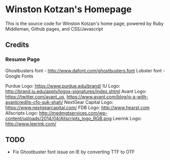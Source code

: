 # Winston Kotzan's Homepage

This is the source code for Winston Kotzan's home page, powered by Ruby Middleman, Github pages, and CSS/Javascript


## Credits

### Resume Page
Ghostbusters font - http://www.dafont.com/ghostbusters.font
Lobster font - Google Fonts

Purdue Logo: https://www.purdue.edu/brand/
IU Logo: http://brand.iu.edu/apply/logos-signatures/index.shtml
Avant Logo: https://twitter.com/avant_us, https://www.avant.com/blog/q-a-with-avantcredits-cfo-suk-shah/
NextGear Capital Logo: https://www.nextgearcapital.com/
FDB Logo: http://www.hearst.com
Allscripts Logo: http://medmgtservices.com/wp-content/uploads/2014/04/Allscripts_logo_RGB.png
Leerink Logo: http://www.leerink.com/

## TODO
* Fix Ghostbuster font issue on IE by converting TTF to OTF